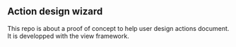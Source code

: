 ## Action design wizard

This repo is about a proof of concept to help user design actions document.
It is developped with the view framework.
